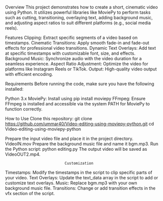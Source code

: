 Overview
This project demonstrates how to create a short, cinematic video using Python.
It utilizes powerful libraries like MoviePy to perform tasks such as cutting, transitioning, overlaying text, adding background music, and adjusting aspect ratios to suit different platforms (e.g., social media reels).
                                
Features
Clipping: Extract specific segments of a video based on timestamps.
Cinematic Transitions: Apply smooth fade-in and fade-out effects for professional video transitions.
Dynamic Text Overlays: Add text at specific timestamps with customizable font, size, and effects.
Background Music: Synchronize audio with the video duration for a seamless experience.
Aspect Ratio Adjustment: Optimize the video for platforms like Instagram Reels or TikTok.
Output: High-quality video output with efficient encoding.

Requirements
Before running the code, make sure you have the following installed:

Python 3.x
MoviePy: Install using pip install moviepy
FFmpeg: Ensure FFmpeg is installed and accessible via the system PATH for MoviePy to function correctly.

How to Use
Clone this repository:
                                        git clone https://github.com/ummar40/Video-editing-using-moviepy-python.git
                                        cd Video-editing-using-moviepy-python

Prepare the input video file and place it in the project directory. VideoIN.mov
Prepare the background music file and name it bgm.mp3.
Run the Python script:
                                        python editing.py
The output video will be saved as VideoOUT2.mp4.

                               Customization
Timestamps: Modify the timestamps in the script to clip specific parts of your video.
Text Overlays: Update the text_data array in the script to add or customize text overlays.
Music: Replace bgm.mp3 with your own background music file.
Transitions: Change or add transition effects in the vfx section of the script.

